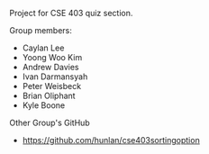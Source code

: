 Project for CSE 403 quiz section.

Group members:
- Caylan Lee
- Yoong Woo Kim
- Andrew Davies
- Ivan Darmansyah
- Peter Weisbeck
- Brian Oliphant
- Kyle Boone 


Other Group's GitHub
* https://github.com/hunlan/cse403sortingoption
